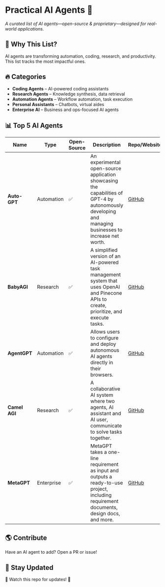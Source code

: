 # **Practical AI Agents 🚀**  
*A curated list of AI agents—open-source & proprietary—designed for real-world applications.*

## 📌 **Why This List?**  
AI agents are transforming automation, coding, research, and productivity. This list tracks the most impactful ones.

## 🔥 **Categories**  
- **Coding Agents** – AI-powered coding assistants  
- **Research Agents** – Knowledge synthesis, data retrieval  
- **Automation Agents** – Workflow automation, task execution  
- **Personal Assistants** – Chatbots, virtual aides  
- **Enterprise AI** – Business and ops-focused AI agents  

## 📊 **Top 5 AI Agents**

| Name        | Type       | Open-Source | Description                                         | Repo/Website                                      |
|-------------|------------|-------------|-----------------------------------------------------|---------------------------------------------------|
| **Auto-GPT** | Automation | ✅           | An experimental open-source application showcasing the capabilities of GPT-4 by autonomously developing and managing businesses to increase net worth. | [GitHub](https://github.com/Significant-Gravitas/Auto-GPT) |
| **BabyAGI**  | Research   | ✅           | A simplified version of an AI-powered task management system that uses OpenAI and Pinecone APIs to create, prioritize, and execute tasks. | [GitHub](https://github.com/yoheinakajima/babyagi) |
| **AgentGPT** | Automation | ✅           | Allows users to configure and deploy autonomous AI agents directly in their browsers. | [GitHub](https://github.com/reworkd/AgentGPT) |
| **Camel AGI**| Research   | ✅           | A collaborative AI system where two agents, AI assistant and AI user, communicate to solve tasks together. | [GitHub](https://github.com/lightaime/camel-agi) |
| **MetaGPT**  | Enterprise | ✅           | MetaGPT takes a one-line requirement as input and outputs a ready-to-use project, including requirement documents, design docs, and more. | [GitHub](https://github.com/geekan/MetaGPT) |


## 🌎 **Contribute**  
Have an AI agent to add? Open a PR or issue!

## 📢 **Stay Updated**  
🔔 Watch this repo for updates! 🚀  
